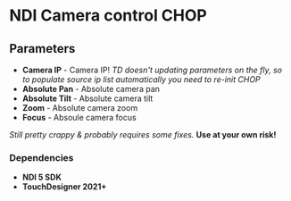 # NDI Camera control CHOP
## Parameters
* **Camera IP** - Camera IP! _TD doesn't updating parameters on the fly, so to populate source ip list automatically you need to re-init CHOP_
* **Absolute Pan** - Absolute camera pan
* **Absolute Tilt** - Absolute camera tilt
* **Zoom** - Absolute camera zoom
* **Focus** - Absoule camera focus

_Still pretty crappy & probably requires some fixes._
__Use at your own risk!__

### Dependencies
* **NDI 5 SDK**
* **TouchDesigner 2021+**

